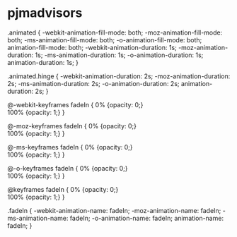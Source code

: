 pjmadvisors
===========
.animated {
	-webkit-animation-fill-mode: both;
	-moz-animation-fill-mode: both;
	-ms-animation-fill-mode: both;
	-o-animation-fill-mode: both;
	animation-fill-mode: both;
	-webkit-animation-duration: 1s;
	-moz-animation-duration: 1s;
	-ms-animation-duration: 1s;
	-o-animation-duration: 1s;
	animation-duration: 1s;
}

.animated.hinge {
	-webkit-animation-duration: 2s;
	-moz-animation-duration: 2s;
	-ms-animation-duration: 2s;
	-o-animation-duration: 2s;
	animation-duration: 2s;
}

@-webkit-keyframes fadeIn {
	0% {opacity: 0;}	
	100% {opacity: 1;}
}

@-moz-keyframes fadeIn {
	0% {opacity: 0;}	
	100% {opacity: 1;}
}

@-ms-keyframes fadeIn {
	0% {opacity: 0;}	
	100% {opacity: 1;}
}

@-o-keyframes fadeIn {
	0% {opacity: 0;}	
	100% {opacity: 1;}
}

@keyframes fadeIn {
	0% {opacity: 0;}	
	100% {opacity: 1;}
}

.fadeIn {
	-webkit-animation-name: fadeIn;
	-moz-animation-name: fadeIn;
	-ms-animation-name: fadeIn;
	-o-animation-name: fadeIn;
	animation-name: fadeIn;
}

